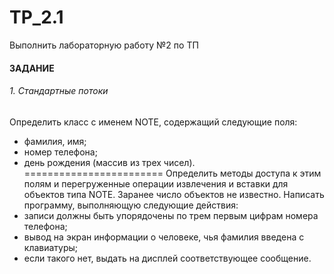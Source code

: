 # TP_2.1
Выполнить лабораторную работу №2 по ТП
#### ЗАДАНИЕ
###### 1. Стандартные потоки
Определить класс с именем NОТЕ, содержащий следующие поля:
- фамилия, имя;
- номер телефона;
- день рождения (массив из трех чисел).
 ========================
 Определить методы доступа к этим полям и перегруженные операции извлечения и вставки для объектов типа NОТЕ.
 Заранее число объектов не известно.
 Написать программу, выполняющую следующие действия:
- записи должны быть упорядочены по трем первым цифрам номера телефона;
- вывод на экран информации о человеке, чья фамилия введена с клавиатуры;
- если такого нет, выдать на дисплей соответствующее сообщение.
